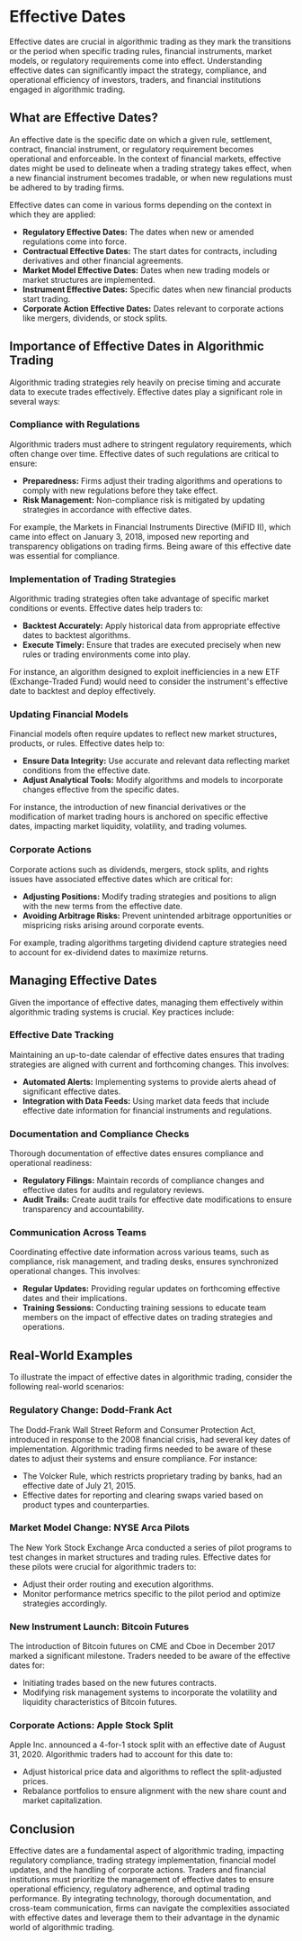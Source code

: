 # Effective Dates

Effective dates are crucial in algorithmic trading as they mark the transitions or the period when specific trading rules, financial instruments, market models, or regulatory requirements come into effect. Understanding effective dates can significantly impact the strategy, compliance, and operational efficiency of investors, traders, and financial institutions engaged in algorithmic trading.

## What are Effective Dates?

An effective date is the specific date on which a given rule, settlement, contract, financial instrument, or regulatory requirement becomes operational and enforceable. In the context of financial markets, effective dates might be used to delineate when a trading strategy takes effect, when a new financial instrument becomes tradable, or when new regulations must be adhered to by trading firms.

Effective dates can come in various forms depending on the context in which they are applied:
- **Regulatory Effective Dates:** The dates when new or amended regulations come into force.
- **Contractual Effective Dates:** The start dates for contracts, including derivatives and other financial agreements.
- **Market Model Effective Dates:** Dates when new trading models or market structures are implemented.
- **Instrument Effective Dates:** Specific dates when new financial products start trading.
- **Corporate Action Effective Dates:** Dates relevant to corporate actions like mergers, dividends, or stock splits.

## Importance of Effective Dates in Algorithmic Trading

Algorithmic trading strategies rely heavily on precise timing and accurate data to execute trades effectively. Effective dates play a significant role in several ways:

### Compliance with Regulations

Algorithmic traders must adhere to stringent regulatory requirements, which often change over time. Effective dates of such regulations are critical to ensure:
- **Preparedness:** Firms adjust their trading algorithms and operations to comply with new regulations before they take effect.
- **Risk Management:** Non-compliance risk is mitigated by updating strategies in accordance with effective dates.

For example, the Markets in Financial Instruments Directive (MiFID II), which came into effect on January 3, 2018, imposed new reporting and transparency obligations on trading firms. Being aware of this effective date was essential for compliance.

### Implementation of Trading Strategies

Algorithmic trading strategies often take advantage of specific market conditions or events. Effective dates help traders to:
- **Backtest Accurately:** Apply historical data from appropriate effective dates to backtest algorithms.
- **Execute Timely:** Ensure that trades are executed precisely when new rules or trading environments come into play.

For instance, an algorithm designed to exploit inefficiencies in a new ETF (Exchange-Traded Fund) would need to consider the instrument's effective date to backtest and deploy effectively.

### Updating Financial Models

Financial models often require updates to reflect new market structures, products, or rules. Effective dates help to:
- **Ensure Data Integrity:** Use accurate and relevant data reflecting market conditions from the effective date.
- **Adjust Analytical Tools:** Modify algorithms and models to incorporate changes effective from the specific dates.

For instance, the introduction of new financial derivatives or the modification of market trading hours is anchored on specific effective dates, impacting market liquidity, volatility, and trading volumes.

### Corporate Actions

Corporate actions such as dividends, mergers, stock splits, and rights issues have associated effective dates which are critical for:
- **Adjusting Positions:** Modify trading strategies and positions to align with the new terms from the effective date.
- **Avoiding Arbitrage Risks:** Prevent unintended arbitrage opportunities or mispricing risks arising around corporate events.

For example, trading algorithms targeting dividend capture strategies need to account for ex-dividend dates to maximize returns.

## Managing Effective Dates

Given the importance of effective dates, managing them effectively within algorithmic trading systems is crucial. Key practices include:

### Effective Date Tracking

Maintaining an up-to-date calendar of effective dates ensures that trading strategies are aligned with current and forthcoming changes. This involves:
- **Automated Alerts:** Implementing systems to provide alerts ahead of significant effective dates.
- **Integration with Data Feeds:** Using market data feeds that include effective date information for financial instruments and regulations.

### Documentation and Compliance Checks

Thorough documentation of effective dates ensures compliance and operational readiness:
- **Regulatory Filings:** Maintain records of compliance changes and effective dates for audits and regulatory reviews.
- **Audit Trails:** Create audit trails for effective date modifications to ensure transparency and accountability.

### Communication Across Teams

Coordinating effective date information across various teams, such as compliance, risk management, and trading desks, ensures synchronized operational changes. This involves:
- **Regular Updates:** Providing regular updates on forthcoming effective dates and their implications.
- **Training Sessions:** Conducting training sessions to educate team members on the impact of effective dates on trading strategies and operations.

## Real-World Examples

To illustrate the impact of effective dates in algorithmic trading, consider the following real-world scenarios:

### Regulatory Change: Dodd-Frank Act

The Dodd-Frank Wall Street Reform and Consumer Protection Act, introduced in response to the 2008 financial crisis, had several key dates of implementation. Algorithmic trading firms needed to be aware of these dates to adjust their systems and ensure compliance. For instance:
- The Volcker Rule, which restricts proprietary trading by banks, had an effective date of July 21, 2015.
- Effective dates for reporting and clearing swaps varied based on product types and counterparties.

### Market Model Change: NYSE Arca Pilots

The New York Stock Exchange Arca conducted a series of pilot programs to test changes in market structures and trading rules. Effective dates for these pilots were crucial for algorithmic traders to:
- Adjust their order routing and execution algorithms.
- Monitor performance metrics specific to the pilot period and optimize strategies accordingly.

### New Instrument Launch: Bitcoin Futures

The introduction of Bitcoin futures on CME and Cboe in December 2017 marked a significant milestone. Traders needed to be aware of the effective dates for:
- Initiating trades based on the new futures contracts.
- Modifying risk management systems to incorporate the volatility and liquidity characteristics of Bitcoin futures.

### Corporate Actions: Apple Stock Split

Apple Inc. announced a 4-for-1 stock split with an effective date of August 31, 2020. Algorithmic traders had to account for this date to:
- Adjust historical price data and algorithms to reflect the split-adjusted prices.
- Rebalance portfolios to ensure alignment with the new share count and market capitalization.

## Conclusion

Effective dates are a fundamental aspect of algorithmic trading, impacting regulatory compliance, trading strategy implementation, financial model updates, and the handling of corporate actions. Traders and financial institutions must prioritize the management of effective dates to ensure operational efficiency, regulatory adherence, and optimal trading performance. By integrating technology, thorough documentation, and cross-team communication, firms can navigate the complexities associated with effective dates and leverage them to their advantage in the dynamic world of algorithmic trading.